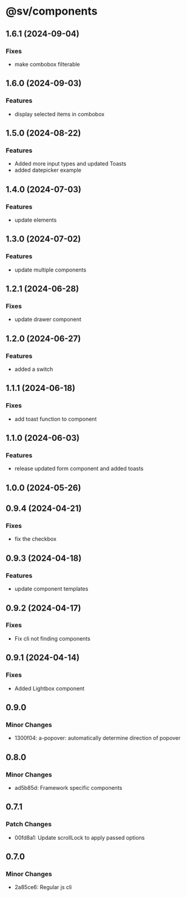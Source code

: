 # @sv/components

## 1.6.1 (2024-09-04)

### Fixes

- make combobox filterable

## 1.6.0 (2024-09-03)

### Features

- display selected items in combobox

## 1.5.0 (2024-08-22)

### Features

- Added more input types and updated Toasts
- added datepicker example

## 1.4.0 (2024-07-03)

### Features

- update elements

## 1.3.0 (2024-07-02)

### Features

- update multiple components

## 1.2.1 (2024-06-28)

### Fixes

- update drawer component

## 1.2.0 (2024-06-27)

### Features

- added a switch

## 1.1.1 (2024-06-18)

### Fixes

- add toast function to component

## 1.1.0 (2024-06-03)

### Features

- release updated form component and added toasts

## 1.0.0 (2024-05-26)

## 0.9.4 (2024-04-21)

### Fixes

- fix the checkbox

## 0.9.3 (2024-04-18)

### Features

- update component templates

## 0.9.2 (2024-04-17)

### Fixes

- Fix cli not finding components

## 0.9.1 (2024-04-14)

### Fixes

- Added Lightbox component

## 0.9.0

### Minor Changes

- 1300f04: a-popover: automatically determine direction of popover

## 0.8.0

### Minor Changes

- ad5b85d: Framework specific components

## 0.7.1

### Patch Changes

- 00fd8a1: Update scrollLock to apply passed options

## 0.7.0

### Minor Changes

- 2a85ce6: Regular js cli
